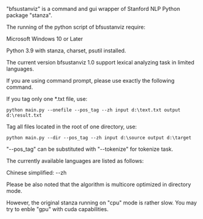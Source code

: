 "bfsustanviz" is a command and gui wrapper of Stanford NLP Python package "stanza".

The running of the python script of bfsustanviz require: 

Microsoft Windows 10 or Later

Python 3.9 with stanza, charset, psutil installed.

The current version bfsustanviz 1.0 support lexical analyzing task in limited languages. 

If you are using command prompt, please use exactly the following command.

If you tag only one *.txt file, use:

`python main.py --onefile --pos_tag --zh input d:\text.txt output d:\result.txt`

Tag all files located in the root of one directory, use:

`python main.py --dir --pos_tag --zh input d:\source output d:\target`

"--pos_tag" can be substituted with "--tokenize" for tokenize task.

The currently available languages are listed as follows:

Chinese simplified: --zh

Please be also noted that the algorithm is multicore optimized in directory mode. 

However, the original stanza running on "cpu" mode is rather slow. You may try to
enble "gpu" with cuda capabilities.
